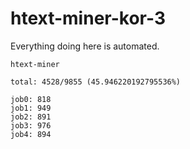 # htext-miner-kor-3

Everything doing here is automated.

```
htext-miner

total: 4528/9855 (45.946220192795536%)

job0: 818
job1: 949
job2: 891
job3: 976
job4: 894
```